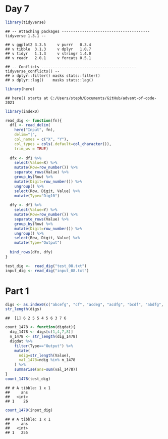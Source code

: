 Day 7
================

``` r
library(tidyverse)
```

    ## -- Attaching packages --------------------------------------- tidyverse 1.3.1 --

    ## v ggplot2 3.3.5     v purrr   0.3.4
    ## v tibble  3.1.3     v dplyr   1.0.7
    ## v tidyr   1.1.3     v stringr 1.4.0
    ## v readr   2.0.1     v forcats 0.5.1

    ## -- Conflicts ------------------------------------------ tidyverse_conflicts() --
    ## x dplyr::filter() masks stats::filter()
    ## x dplyr::lag()    masks stats::lag()

``` r
library(here)
```

    ## here() starts at C:/Users/steph/Documents/GitHub/advent-of-code-2021

``` r
library(index0)
```

``` r
read_dig <- function(fn){
  df1 <- read_delim(
    here("Input", fn),
    delim="|",
    col_names = c("X", "Y"),
    col_types = cols(.default=col_character()),
    trim_ws = TRUE)
  
  dfx <- df1 %>%
    select(Value=X) %>%
    mutate(Row=row_number()) %>%
    separate_rows(Value) %>%
    group_by(Row) %>%
    mutate(Digit=row_number()) %>%
    ungroup() %>%
    select(Row, Digit, Value) %>%
    mutate(Type="Dig10")
  
  dfy <- df1 %>%
    select(Value=Y) %>%
    mutate(Row=row_number()) %>%
    separate_rows(Value) %>%
    group_by(Row) %>%
    mutate(Digit=row_number()) %>%
    ungroup() %>%
    select(Row, Digit, Value) %>%
    mutate(Type="Output")
  
  bind_rows(dfx, dfy)
}

test_dig <-  read_dig("test_08.txt")
input_dig <- read_dig("input_08.txt")
```

# Part 1

``` r
digs <- as.index0(c("abcefg", "cf", "acdeg", "acdfg", "bcdf", "abdfg", "abdefg", "acf", "abcdefg", "abcdfg"))
str_length(digs)
```

    ##  [1] 6 2 5 5 4 5 6 3 7 6

``` r
count_1478 <- function(digdat){
  dig_1478 <- digs[c(1,4,7,8)]
  n_1478 <- str_length(dig_1478)
  digdat %>%
    filter(Type=="Output") %>%
    mutate(
      ndig=str_length(Value),
      val_1478=ndig %in% n_1478
    ) %>%
    summarise(ans=sum(val_1478))
}
count_1478(test_dig)
```

    ## # A tibble: 1 x 1
    ##     ans
    ##   <int>
    ## 1    26

``` r
count_1478(input_dig)
```

    ## # A tibble: 1 x 1
    ##     ans
    ##   <int>
    ## 1   255
